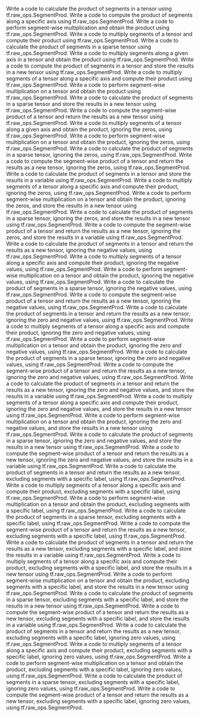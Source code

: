 Write a code to calculate the product of segments in a tensor using tf.raw_ops.SegmentProd.
Write a code to compute the product of segments along a specific axis using tf.raw_ops.SegmentProd.
Write a code to perform segment-wise multiplication and obtain the product using tf.raw_ops.SegmentProd.
Write a code to multiply segments of a tensor and compute their product using tf.raw_ops.SegmentProd.
Write a code to calculate the product of segments in a sparse tensor using tf.raw_ops.SegmentProd.
Write a code to multiply segments along a given axis in a tensor and obtain the product using tf.raw_ops.SegmentProd.
Write a code to compute the product of segments in a tensor and store the results in a new tensor using tf.raw_ops.SegmentProd.
Write a code to multiply segments of a tensor along a specific axis and compute their product using tf.raw_ops.SegmentProd.
Write a code to perform segment-wise multiplication on a tensor and obtain the product using tf.raw_ops.SegmentProd.
Write a code to calculate the product of segments in a sparse tensor and store the results in a new tensor using tf.raw_ops.SegmentProd.
Write a code to compute the segment-wise product of a tensor and return the results as a new tensor using tf.raw_ops.SegmentProd.
Write a code to multiply segments of a tensor along a given axis and obtain the product, ignoring the zeros, using tf.raw_ops.SegmentProd.
Write a code to perform segment-wise multiplication on a tensor and obtain the product, ignoring the zeros, using tf.raw_ops.SegmentProd.
Write a code to calculate the product of segments in a sparse tensor, ignoring the zeros, using tf.raw_ops.SegmentProd.
Write a code to compute the segment-wise product of a tensor and return the results as a new tensor, ignoring the zeros, using tf.raw_ops.SegmentProd.
Write a code to calculate the product of segments in a tensor and store the results in a variable using tf.raw_ops.SegmentProd.
Write a code to multiply segments of a tensor along a specific axis and compute their product, ignoring the zeros, using tf.raw_ops.SegmentProd.
Write a code to perform segment-wise multiplication on a tensor and obtain the product, ignoring the zeros, and store the results in a new tensor using tf.raw_ops.SegmentProd.
Write a code to calculate the product of segments in a sparse tensor, ignoring the zeros, and store the results in a new tensor using tf.raw_ops.SegmentProd.
Write a code to compute the segment-wise product of a tensor and return the results as a new tensor, ignoring the zeros, and store the results in a variable using tf.raw_ops.SegmentProd.
Write a code to calculate the product of segments in a tensor and return the results as a new tensor, ignoring the negative values, using tf.raw_ops.SegmentProd.
Write a code to multiply segments of a tensor along a specific axis and compute their product, ignoring the negative values, using tf.raw_ops.SegmentProd.
Write a code to perform segment-wise multiplication on a tensor and obtain the product, ignoring the negative values, using tf.raw_ops.SegmentProd.
Write a code to calculate the product of segments in a sparse tensor, ignoring the negative values, using tf.raw_ops.SegmentProd.
Write a code to compute the segment-wise product of a tensor and return the results as a new tensor, ignoring the negative values, using tf.raw_ops.SegmentProd.
Write a code to calculate the product of segments in a tensor and return the results as a new tensor, ignoring the zero and negative values, using tf.raw_ops.SegmentProd.
Write a code to multiply segments of a tensor along a specific axis and compute their product, ignoring the zero and negative values, using tf.raw_ops.SegmentProd.
Write a code to perform segment-wise multiplication on a tensor and obtain the product, ignoring the zero and negative values, using tf.raw_ops.SegmentProd.
Write a code to calculate the product of segments in a sparse tensor, ignoring the zero and negative values, using tf.raw_ops.SegmentProd.
Write a code to compute the segment-wise product of a tensor and return the results as a new tensor, ignoring the zero and negative values, using tf.raw_ops.SegmentProd.
Write a code to calculate the product of segments in a tensor and return the results as a new tensor, ignoring the zero and negative values, and store the results in a variable using tf.raw_ops.SegmentProd.
Write a code to multiply segments of a tensor along a specific axis and compute their product, ignoring the zero and negative values, and store the results in a new tensor using tf.raw_ops.SegmentProd.
Write a code to perform segment-wise multiplication on a tensor and obtain the product, ignoring the zero and negative values, and store the results in a new tensor using tf.raw_ops.SegmentProd.
Write a code to calculate the product of segments in a sparse tensor, ignoring the zero and negative values, and store the results in a new tensor using tf.raw_ops.SegmentProd.
Write a code to compute the segment-wise product of a tensor and return the results as a new tensor, ignoring the zero and negative values, and store the results in a variable using tf.raw_ops.SegmentProd.
Write a code to calculate the product of segments in a tensor and return the results as a new tensor, excluding segments with a specific label, using tf.raw_ops.SegmentProd.
Write a code to multiply segments of a tensor along a specific axis and compute their product, excluding segments with a specific label, using tf.raw_ops.SegmentProd.
Write a code to perform segment-wise multiplication on a tensor and obtain the product, excluding segments with a specific label, using tf.raw_ops.SegmentProd.
Write a code to calculate the product of segments in a sparse tensor, excluding segments with a specific label, using tf.raw_ops.SegmentProd.
Write a code to compute the segment-wise product of a tensor and return the results as a new tensor, excluding segments with a specific label, using tf.raw_ops.SegmentProd.
Write a code to calculate the product of segments in a tensor and return the results as a new tensor, excluding segments with a specific label, and store the results in a variable using tf.raw_ops.SegmentProd.
Write a code to multiply segments of a tensor along a specific axis and compute their product, excluding segments with a specific label, and store the results in a new tensor using tf.raw_ops.SegmentProd.
Write a code to perform segment-wise multiplication on a tensor and obtain the product, excluding segments with a specific label, and store the results in a new tensor using tf.raw_ops.SegmentProd.
Write a code to calculate the product of segments in a sparse tensor, excluding segments with a specific label, and store the results in a new tensor using tf.raw_ops.SegmentProd.
Write a code to compute the segment-wise product of a tensor and return the results as a new tensor, excluding segments with a specific label, and store the results in a variable using tf.raw_ops.SegmentProd.
Write a code to calculate the product of segments in a tensor and return the results as a new tensor, excluding segments with a specific label, ignoring zero values, using tf.raw_ops.SegmentProd.
Write a code to multiply segments of a tensor along a specific axis and compute their product, excluding segments with a specific label, ignoring zero values, using tf.raw_ops.SegmentProd.
Write a code to perform segment-wise multiplication on a tensor and obtain the product, excluding segments with a specific label, ignoring zero values, using tf.raw_ops.SegmentProd.
Write a code to calculate the product of segments in a sparse tensor, excluding segments with a specific label, ignoring zero values, using tf.raw_ops.SegmentProd.
Write a code to compute the segment-wise product of a tensor and return the results as a new tensor, excluding segments with a specific label, ignoring zero values, using tf.raw_ops.SegmentProd.